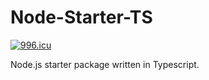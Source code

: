 # Node-Starter-TS
[![996.icu](https://img.shields.io/badge/link-996.icu-red.svg)](https://996.icu)

Node.js starter package written in Typescript.
